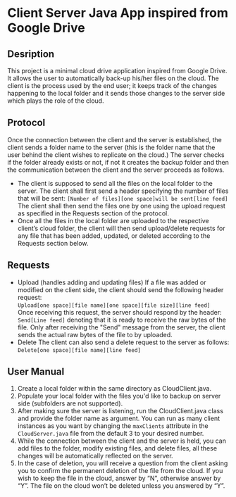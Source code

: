 # Client Server Java App inspired from Google Drive

## Desription

This project is a minimal cloud drive application inspired from Google Drive. It allows the user to automatically back-up his/her files on the cloud. The client is the process used by the end user; it keeps track of the changes happening to the local folder and it sends those changes to the server side which plays the role of the cloud.

## Protocol

Once the connection between the client and the server is established, the client sends a folder name to the server (this is the folder name that the user behind the client wishes to replicate on the cloud.) The server checks if the folder already exists or not, if not it creates the backup folder and then the communication between the client and the server proceeds as follows.
- The client is supposed to send all the files on the local folder to the server. The client shall first send a header specifying the number of files that will be sent:
`[Number of files][one space]will be sent[line feed]`
The client shall then send the files one by one using the upload request as specified in the Requests section of the protocol.
- Once all the files in the local folder are uploaded to the respective client’s cloud folder, the client will then send upload/delete requests for any file that has been added, updated, or deleted according to the Requests section below.

## Requests

- Upload (handles adding and updating files)
If a file was added or modified on the client side, the client should send the following header request:    
`Upload[one space][file name][one space][file size][line feed]`      
Once receiving this request, the server should respond by the header: `Send[Line feed]`
denoting that it is ready to receive the raw bytes of the file.
Only after receiving the "Send" message from the server, the client sends the actual raw bytes of the file to by uploaded.
- Delete
The client can also send a delete request to the server as follows:
`Delete[one space][file name][line feed]`

## User Manual

1. Create a local folder within the same directory as CloudClient.java.
2. Populate your local folder with the files you'd like to backup on server side (subfolders are not supported).
3. After making sure the server is listening, run the CloudClient.java class and provide the
folder name as argument. You can run as many client instances as you want by changing the `maxClients` attribute in the `CloudServer.java` file from the default 3 to your desired number.
4. While the connection between the client and the server is held, you can add files to the folder, modify existing files, and delete files, all these changes will be automatically reflected on the server.
5. In the case of deletion, you will receive a question from the client asking you to confirm the permanent deletion of the file from the cloud. If you wish to keep the file in the cloud, answer by “N”, otherwise answer by “Y”. The file on the cloud won’t be deleted unless you answered by “Y”.
